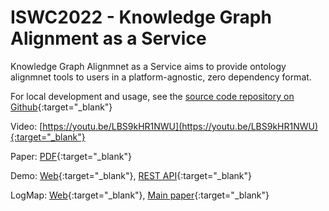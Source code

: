 # ISWC2022 - Knowledge Graph Alignment as a Service

Knowledge Graph Alignmnet as a Service aims to provide ontology alignmnet tools to users in a platform-agnostic, zero dependency format.

For local development and usage, see the [source code repository on Github](https://github.com/rupson/knowledge-graph-alignment-as-a-service){:target="_blank"}

Video: [https://youtu.be/LBS9kHR1NWU](https://youtu.be/LBS9kHR1NWU){:target="_blank"}

Paper: [PDF](https://drive.google.com/file/d/1Ov3NNmB9nk_01Q5TcWM_i_g2wIxDhuIO/view){:target="_blank"}

Demo: [Web](http://krrwebtools.cs.ox.ac.uk:3000){:target="_blank"}, [REST API](http://krrwebtools.cs.ox.ac.uk:4000){:target="_blank"}

LogMap: [Web](https://github.com/ernestojimenezruiz/logmap-matcher){:target="_blank"}, [Main paper](http://www.cs.ox.ac.uk/files/4801/LogMap_ecai2012.pdf){:target="_blank"}
